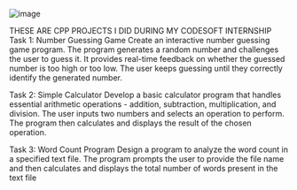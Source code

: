 ![image](https://github.com/deep89205/CODSOFT/assets/140511777/344d33e6-ac87-44ac-8f34-b46fbb3275be)


THESE ARE CPP PROJECTS I DID DURING MY CODESOFT INTERNSHIP
Task 1: Number Guessing Game
Create an interactive number guessing game program. The program generates a random number and challenges the user to guess it. It provides real-time feedback on whether the guessed number is too high or too low. The user keeps guessing until they correctly identify the generated number.

Task 2: Simple Calculator
Develop a basic calculator program that handles essential arithmetic operations - addition, subtraction, multiplication, and division. The user inputs two numbers and selects an operation to perform. The program then calculates and displays the result of the chosen operation.

Task 3: Word Count Program
Design a program to analyze the word count in a specified text file. The program prompts the user to provide the file name and then calculates and displays the total number of words present in the text file
